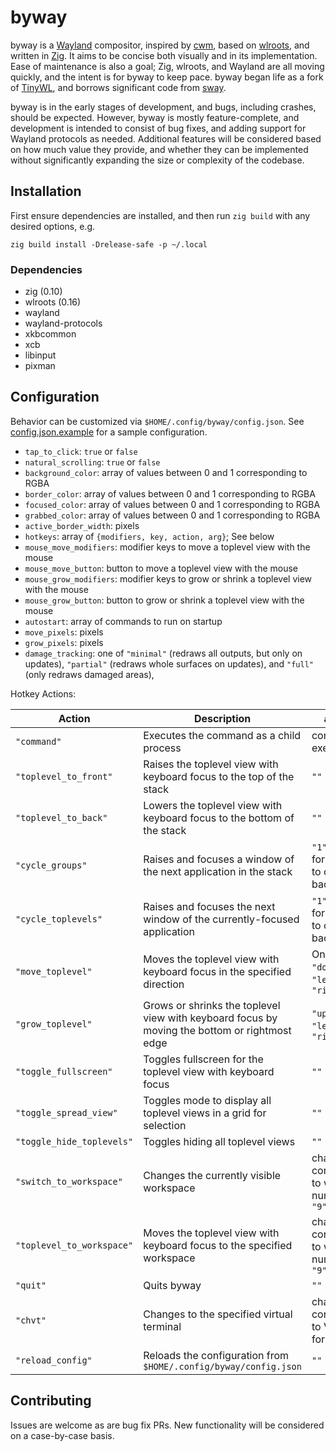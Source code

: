 # byway

byway is a [Wayland](https://wayland.freedesktop.org/) compositor,
inspired by [cwm](http://cvsweb.openbsd.org/cgi-bin/cvsweb/xenocara/app/cwm/),
based on [wlroots](https://gitlab.freedesktop.org/wlroots/wlroots),
and written in [Zig](https://ziglang.org/). It aims to be concise both
visually and in its implementation. Ease of maintenance is also a goal; Zig, wlroots,
and Wayland are all moving quickly, and the intent is for byway to keep pace.
byway began life as a fork of
[TinyWL](https://gitlab.freedesktop.org/wlroots/wlroots/-/tree/master/tinywl),
and borrows significant code from [sway](https://github.com/swaywm/sway/).

byway is in the early stages of development, and bugs, including crashes, should be expected.
However, byway is mostly feature-complete, and development is intended to consist of bug fixes,
and adding support for Wayland protocols as needed.  Additional features will be considered
based on how much value they provide, and whether they can be implemented without significantly expanding
the size or complexity of the codebase.

## Installation

First ensure dependencies are installed, and then run `zig build` with any desired
options, e.g.

```
zig build install -Drelease-safe -p ~/.local
```

### Dependencies

- zig (0.10)
- wlroots (0.16)
- wayland
- wayland-protocols
- xkbcommon
- xcb
- libinput
- pixman

## Configuration

Behavior can be customized via `$HOME/.config/byway/config.json`.
See [config.json.example](./config.json.example) for a sample configuration.

- `tap_to_click`: `true` or `false`
- `natural_scrolling`: `true` or `false`
- `background_color`: array of values between 0 and 1 corresponding to RGBA
- `border_color`: array of values between 0 and 1 corresponding to RGBA
- `focused_color`: array of values between 0 and 1 corresponding to RGBA
- `grabbed_color`: array of values between 0 and 1 corresponding to RGBA
- `active_border_width`: pixels
- `hotkeys`: array of `{modifiers, key, action, arg}`; See below
- `mouse_move_modifiers`: modifier keys to move a toplevel view with the mouse
- `mouse_move_button`: button to move a toplevel view with the mouse
- `mouse_grow_modifiers`: modifier keys to grow or shrink a toplevel view with the mouse
- `mouse_grow_button`: button to grow or shrink a toplevel view with the mouse
- `autostart`: array of commands to run on startup
- `move_pixels`: pixels
- `grow_pixels`: pixels
- `damage_tracking`: one of `"minimal"` (redraws all outputs, but only on updates),
`"partial"` (redraws whole surfaces on updates), and `"full"` (only redraws damaged areas),

Hotkey Actions:

| Action | Description | `arg` value |
| ------ | ----------- | ----------- |
| `"command"` | Executes the command as a child process | command to execute |
| `"toplevel_to_front"` | Raises the toplevel view with keyboard focus to the top of the stack | `""` |
| `"toplevel_to_back"` | Lowers the toplevel view with keyboard focus to the bottom of the stack | `""` |
| `"cycle_groups"` | Raises and focuses a window of the next application in the stack | `"1"` to cycle forward, '"-1" to cycle backward |
| `"cycle_toplevels"` | Raises and focuses the next window of the currently-focused application | `"1"` to cycle forward, '"-1" to cycle backward |
| `"move_toplevel"` | Moves the toplevel view with keyboard focus in the specified direction | One of `"up"`, `"down"`, `"left"`, `"right"` |
| `"grow_toplevel"` | Grows or shrinks the toplevel view with keyboard focus by moving the bottom or rightmost edge | `"up"`, `"down"`, `"left"`, `"right"` |
| `"toggle_fullscreen"` | Toggles fullscreen for the toplevel view with keyboard focus | `""` |
| `"toggle_spread_view"` | Toggles mode to display all toplevel views in a grid for selection | `""` |
| `"toggle_hide_toplevels"` | Toggles hiding all toplevel views | `""` |
| `"switch_to_workspace"` | Changes the currently visible workspace | character corresponding to workspace number, `"0"` to `"9"` |
| `"toplevel_to_workspace"` | Moves the toplevel view with keyboard focus to the specified workspace | character corresponding to workspace number, `"0"` to `"9"` |
| `"quit"` | Quits byway | `""` |
| `"chvt"` | Changes to the specified virtual terminal | character corresponding to VT, e.g. `"1"` for tty1 |
| `"reload_config"` | Reloads the configuration from `$HOME/.config/byway/config.json` | `""` |

## Contributing

Issues are welcome as are bug fix PRs.  New functionality will be considered on a case-by-case basis. 
